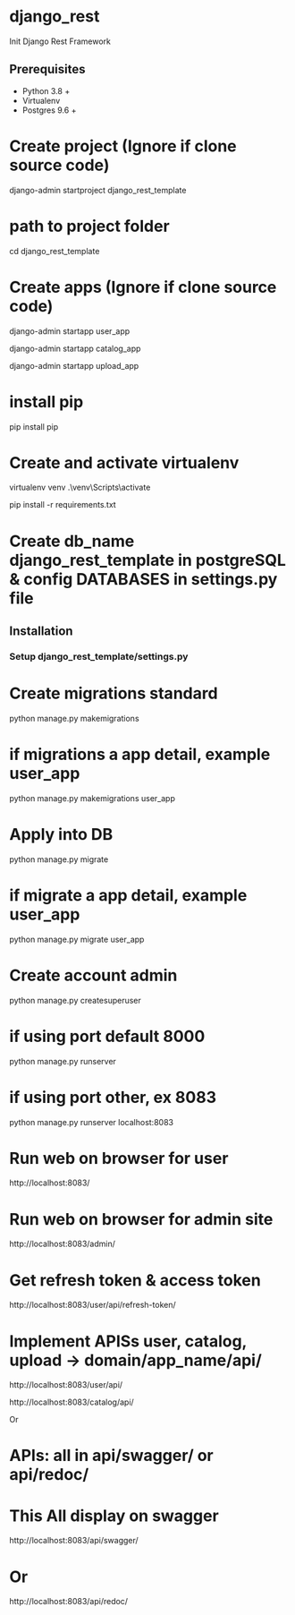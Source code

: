 # django_rest
Init Django Rest Framework 

## Prerequisites
- Python 3.8 +
- Virtualenv
- Postgres 9.6 +

# Create project (Ignore if clone source code)
django-admin startproject django_rest_template

# path to project folder
cd django_rest_template

# Create apps (Ignore if clone source code)
django-admin startapp user_app

django-admin startapp catalog_app

django-admin startapp upload_app

# install pip
pip install pip

# Create and activate virtualenv
virtualenv venv
.\venv\Scripts\activate

pip install -r requirements.txt

# Create db_name django_rest_template in postgreSQL & config DATABASES in settings.py file
## Installation
### Setup django_rest_template/settings.py

# Create migrations standard
python manage.py makemigrations

# if migrations a app detail, example user_app
python manage.py makemigrations user_app

# Apply into DB
python manage.py migrate
# if migrate a app detail, example user_app
python manage.py migrate user_app

# Create account admin
python manage.py createsuperuser

# if using port default 8000
python manage.py runserver
# if using port other, ex 8083
python manage.py runserver localhost:8083

# Run web on browser for user
http://localhost:8083/

# Run web on browser for admin site 
http://localhost:8083/admin/

# Get refresh token & access token
http://localhost:8083/user/api/refresh-token/

# Implement APISs user, catalog, upload -> domain/app_name/api/
http://localhost:8083/user/api/

http://localhost:8083/catalog/api/

Or 

# APIs: all in api/swagger/  or  api/redoc/
# This All display on swagger
http://localhost:8083/api/swagger/

# Or
http://localhost:8083/api/redoc/

